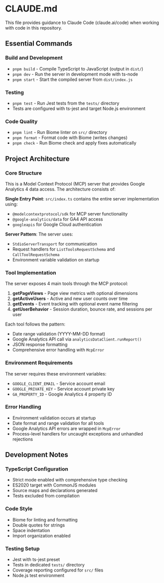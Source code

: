 # CLAUDE.md

This file provides guidance to Claude Code (claude.ai/code) when working with code in this repository.

## Essential Commands

### Build and Development
- `pnpm build` - Compile TypeScript to JavaScript (output in `dist/`)
- `pnpm dev` - Run the server in development mode with ts-node
- `pnpm start` - Start the compiled server from `dist/index.js`

### Testing
- `pnpm test` - Run Jest tests from the `tests/` directory
- Tests are configured with ts-jest and target Node.js environment

### Code Quality
- `pnpm lint` - Run Biome linter on `src/` directory
- `pnpm format` - Format code with Biome (writes changes)
- `pnpm check` - Run Biome check and apply fixes automatically

## Project Architecture

### Core Structure
This is a Model Context Protocol (MCP) server that provides Google Analytics 4 data access. The architecture consists of:

**Single Entry Point**: `src/index.ts` contains the entire server implementation using:
- `@modelcontextprotocol/sdk` for MCP server functionality
- `@google-analytics/data` for GA4 API access
- `googleapis` for Google Cloud authentication

**Server Pattern**: The server uses:
- `StdioServerTransport` for communication
- Request handlers for `ListToolsRequestSchema` and `CallToolRequestSchema`
- Environment variable validation on startup

### Tool Implementation
The server exposes 4 main tools through the MCP protocol:

1. **getPageViews** - Page view metrics with optional dimensions
2. **getActiveUsers** - Active and new user counts over time
3. **getEvents** - Event tracking with optional event name filtering
4. **getUserBehavior** - Session duration, bounce rate, and sessions per user

Each tool follows the pattern:
- Date range validation (YYYY-MM-DD format)
- Google Analytics API call via `analyticsDataClient.runReport()`
- JSON response formatting
- Comprehensive error handling with `McpError`

### Environment Requirements
The server requires these environment variables:
- `GOOGLE_CLIENT_EMAIL` - Service account email
- `GOOGLE_PRIVATE_KEY` - Service account private key
- `GA_PROPERTY_ID` - Google Analytics 4 property ID

### Error Handling
- Environment validation occurs at startup
- Date format and range validation for all tools
- Google Analytics API errors are wrapped in `McpError`
- Process-level handlers for uncaught exceptions and unhandled rejections

## Development Notes

### TypeScript Configuration
- Strict mode enabled with comprehensive type checking
- ES2020 target with CommonJS modules
- Source maps and declarations generated
- Tests excluded from compilation

### Code Style
- Biome for linting and formatting
- Double quotes for strings
- Space indentation
- Import organization enabled

### Testing Setup
- Jest with ts-jest preset
- Tests in dedicated `tests/` directory
- Coverage reporting configured for `src/` files
- Node.js test environment
